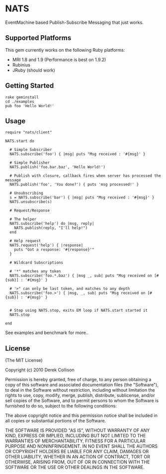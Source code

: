 # NATS

EventMachine based Publish-Subscribe Messaging that just works.

## Supported Platforms

This gem currently works on the following Ruby platforms:

- MRI 1.8 and 1.9 (Performance is best on 1.9.2)
- Rubinius
- JRuby (should work)

## Getting Started

    rake geminstall
    cd ./examples
    pub foo 'Hello World!'

## Usage
   
    require "nats/client"

    NATS.start do

      # Simple Subscriber
      NATS.subscribe('foo') { |msg| puts "Msg received : '#{msg}' }

      # Simple Publisher
      NATS.publish('foo.bar.baz', 'Hello World!')

      # Publish with closure, callback fires when server has processed the message
      NATS.publish('foo', 'You done?') { puts 'msg processed!' }
      
      # Unsubscribing
      s = NATS.subscribe('bar') { |msg| puts "Msg received : '#{msg}' }
      NATS.unsubscribe(s)

      # Request/Response

      # The helper
      NATS.subscribe('help') do |msg, reply|
        NATS.publish(reply, "I'll help!")
      end

      # Help request
      NATS.request('help') { |response|
        puts "Got a response: '#{response}'"
      }

      # Wildcard Subscriptions

      # '*" matches any token
      NATS.subscribe('foo.*.baz') { |msg _, sub| puts "Msg received on [#{sub}] : '#{msg}' }

      # '>" can only be last token, and matches to any depth
      NATS.subscribe('foo.>') { |msg, _, sub| puts "Msg received on [#{sub}] : '#{msg}' }


      # Stop using NATS.stop, exits EM loop if NATS.start started it
      NATS.stop

    end

See examples and benchmark for more..

## License

(The MIT License)

Copyright (c) 2010 Derek Collison

Permission is hereby granted, free of charge, to any person obtaining a copy
of this software and associated documentation files (the "Software"), to
deal in the Software without restriction, including without limitation the
rights to use, copy, modify, merge, publish, distribute, sublicense, and/or
sell copies of the Software, and to permit persons to whom the Software is
furnished to do so, subject to the following conditions:

The above copyright notice and this permission notice shall be included in
all copies or substantial portions of the Software.

THE SOFTWARE IS PROVIDED "AS IS", WITHOUT WARRANTY OF ANY KIND, EXPRESS OR
IMPLIED, INCLUDING BUT NOT LIMITED TO THE WARRANTIES OF MERCHANTABILITY,
FITNESS FOR A PARTICULAR PURPOSE AND NONINFRINGEMENT. IN NO EVENT SHALL THE
AUTHORS OR COPYRIGHT HOLDERS BE LIABLE FOR ANY CLAIM, DAMAGES OR OTHER
LIABILITY, WHETHER IN AN ACTION OF CONTRACT, TORT OR OTHERWISE, ARISING
FROM, OUT OF OR IN CONNECTION WITH THE SOFTWARE OR THE USE OR OTHER DEALINGS
IN THE SOFTWARE. 

